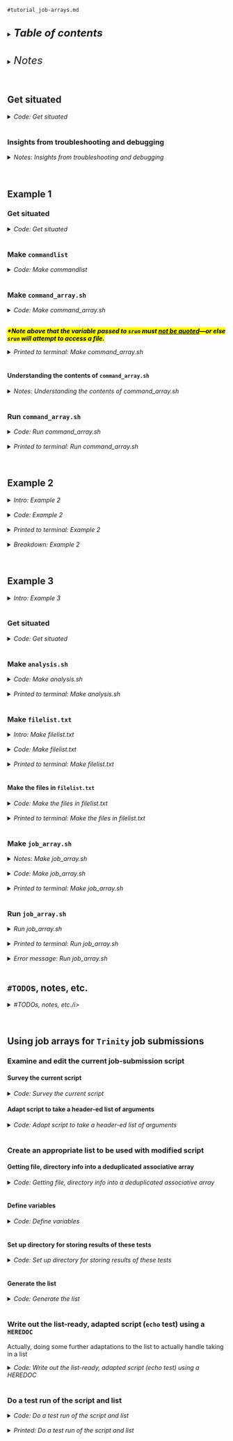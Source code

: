 
`#tutorial_job-arrays.md`
<br />
<br />

<details>
<summary><b><font size="+2"><i>Table of contents</i></font></b></summary>
<!-- MarkdownTOC -->

1. [Get situated](#get-situated)
    1. [Insights from troubleshooting and debugging](#insights-from-troubleshooting-and-debugging)
1. [Example 1](#example-1)
    1. [Get situated](#get-situated-1)
    1. [Make `commandlist`](#make-commandlist)
    1. [Make `command_array.sh`](#make-command_arraysh)
        1. [Understanding the contents of `command_array.sh`](#understanding-the-contents-of-command_arraysh)
    1. [Run `command_array.sh`](#run-command_arraysh)
1. [Example 2](#example-2)
1. [Example 3](#example-3)
    1. [Get situated](#get-situated-2)
    1. [Make `analysis.sh`](#make-analysissh)
    1. [Make `filelist.txt`](#make-filelisttxt)
        1. [Make the files in `filelist.txt`](#make-the-files-in-filelisttxt)
    1. [Make `job_array.sh`](#make-job_arraysh)
    1. [Run `job_array.sh`](#run-job_arraysh)
1. [`#TODO`s, notes, etc.](#todos-notes-etc)
1. [Using job arrays for `Trinity` job submissions](#using-job-arrays-for-trinity-job-submissions)
    1. [Examine and edit the current job-submission script](#examine-and-edit-the-current-job-submission-script)
        1. [Survey the current script](#survey-the-current-script)
        1. [Adapt script to take a header-ed list of arguments](#adapt-script-to-take-a-header-ed-list-of-arguments)
    1. [Create an appropriate list to be used with modified script](#create-an-appropriate-list-to-be-used-with-modified-script)
        1. [Getting file, directory info into a deduplicated associative array](#getting-file-directory-info-into-a-deduplicated-associative-array)
        1. [Define variables](#define-variables)
        1. [Set up directory for storing results of these tests](#set-up-directory-for-storing-results-of-these-tests)
        1. [Generate the list](#generate-the-list)
    1. [Write out the list-ready, adapted script \(`echo` test\) using a `HEREDOC`](#write-out-the-list-ready-adapted-script-echo-test-using-a-heredoc)
    1. [Do a test run of the script and list](#do-a-test-run-of-the-script-and-list)

<!-- /MarkdownTOC -->
</details>
<br />
<br />

<details>
<summary><font size="+2"><i>Notes</i></font></summary>

Working through the `SLURM` job-array tutorial [here](https://in.nau.edu/arc/overview/using-the-cluster-advanced/job-arrays-old/)

This information will be used to redesign how I am submitting `Trinity`/`PASA` parameterization jobs to `SLURM`
- I need to limit the number of jobs submitted to `SLURM` at one time; this is because memory is shared by all concurrent jobs, resulting in ~~some~~many jobs not having enough memory and thus terminating with errors
- `#TODO` Go back and study up on how memory is handled with FHCC's setup of `SLURM`
</details>
<br />
<br />

<a id="get-situated"></a>
## Get situated
<details>
<summary><i>Code: Get situated</i></summary>

```bash
#!/bin/bash
#DONTRUN

# grabnode  # 1 core, default settings

mwd() {
    transcriptome \
        && cd "./results/2023-0111" \
        || echo "cd'ing failed; check on this"
}


mwd
pwd
# /home/kalavatt/tsukiyamalab/kalavatt/2022_transcriptome-construction/results/2023-0111

Trinity_env
```
</details>
<br />

<a id="insights-from-troubleshooting-and-debugging"></a>
### Insights from troubleshooting and debugging
<details>
<summary><i>Notes: Insights from troubleshooting and debugging</i></summary>
<br />

___\*Note that `grabnode` is commented out above.___ This is because <mark>*"batch jobs submitted from interactive sessions fail*,"</mark> giving an error like this:
<details>
<summary><i>Error message</i></summary>

```txt
srun: error: CPU binding outside of job step allocation, allocated CPUs are: 0x200000.
srun: error: Task launch for StepId=7935525.0 failed on node gizmoj7: Unable to satisfy cpu bind request
srun: error: Application launch failed: Unable to satisfy cpu bind request
srun: Job step aborted
```
</details>
<br />

__The reason?__ *"This seems to be due to `SLURM_CPU_BIND_*` env vars being set in the interactive job, which then (undesirably) propagate to the batch job and cause problems if the job's taskset conflicts with the inherited `SLURM_CPU_BIND_*` values.*

*"Unsetting those env vars at the top of the job submission script seems to prevent the issue from occurring, but isn't something we want to recommend to users. Also, we're concerned that propagation of other env vars from the interactive job to the batch might cause other issues."*

Quotes are from&mdash;and more details are available at&mdash;[this link](https://groups.google.com/g/slurm-users/c/mp_JRutKmCc).

Additional details [here](https://bugs.schedmd.com/show_bug.cgi?id=14298).
</details>
<br />
<br />

<a id="example-1"></a>
## Example 1
<a id="get-situated-1"></a>
### Get situated
<details>
<summary><i>Code: Get situated</i></summary>

```bash
#!/bin/bash
#DONTRUN #CONTINUE

dir="tutorial_job-arrays"  # echo "${dir}"
if [[ -d "${dir}" ]]; then
     mv -f "${dir}" "bak.${dir}"
fi
ex_1="${dir}/example_1"  # echo "${ex_1}"
mkdir -p "${ex_1}"
```
</details>
<br />

<a id="make-commandlist"></a>
### Make `commandlist`
<details>
<summary><i>Code: Make commandlist</i></summary>

```bash
#!/bin/bash
#DONTRUN #CONTINUE

if [[ -f "${ex_1}/commandlist" ]]; then
	rm "${ex_1}/commandlist"
fi
touch "${ex_1}/commandlist"
contents="""
sleep 5
sleep 4
sleep 8
sleep 2
sleep 6
"""

echo "${contents}" >> "${ex_1}/commandlist"
sed -i '1d' "${ex_1}/commandlist"
# head "${ex_1}/commandlist"
# vi "${ex_1}/commandlist"  # :q
```
</details>
<br />

<a id="make-command_arraysh"></a>
### Make `command_array.sh`
<details>
<summary><i>Code: Make command_array.sh</i></summary>

```bash
#!/bin/bash
#DONTRUN #CONTINUE

if [[ -f "${ex_1}/command_array.sh" ]]; then
	rm "${ex_1}/command_array.sh"
fi
touch "${ex_1}/command_array.sh"
contents="""
#!/bin/sh
#SBATCH --job-name=\"command-array\"
#SBATCH --output=\"${ex_1}/command_array-%A_%a.out\"
#SBATCH --array=1-5

command=\"\$(awk \"NR == \${SLURM_ARRAY_TASK_ID}\" \"${ex_1}/commandlist\")\"
srun \${command}
"""

echo "${contents}" >> "${ex_1}/command_array.sh"
sed -i '1d' "${ex_1}/command_array.sh"
cat -n "${ex_1}/command_array.sh"
# cd "${ex_1}" && rm -- *.out && cd -

# SLURM_ARRAY_TASK_ID=4
# command="$(awk "NR == ${SLURM_ARRAY_TASK_ID}" "tutorial_job-arrays/example_1/commandlist")"
# echo "${command}"
# srun ${command}
```
</details>
<br />

<mark>___\*Note above that the variable passed to `srun` must <u>not be quoted</u>&mdash;or else `srun` will attempt to access a file.___</mark>

<details>
<summary><i>Printed to terminal: Make command_array.sh</i></summary>

```txt
❯ cat -n "${ex_1}/command_array.sh"
     1	#!/bin/sh
     2	#SBATCH --job-name="command-array"
     3	#SBATCH --output="tutorial_job-arrays/example_1/command_array-%A_%a.out"
     4	#SBATCH --array=1-5
     5
     6	command="$(awk "NR == ${SLURM_ARRAY_TASK_ID}" "tutorial_job-arrays/example_1/commandlist")"
     7	srun ${command}
     8
```
</details>
<br />

<a id="understanding-the-contents-of-command_arraysh"></a>
#### Understanding the contents of `command_array.sh`
<details>
<summary><i>Notes: Understanding the contents of command_array.sh</i></summary>

- <u>Line 4</u> tells `SLURM` to create an array of `5` items, numbered `1` through `5`.
	+ This should be changed to match the number of jobs you need to run.
	+ In our case, we want this range to match the number of commands in our "`commandlist`" file.
- <u>Line 6</u> utilizes one of `SLURM`’s built in variables, called `SLURM_ARRAY_TASK_ID`.
	+ This accesses the specific task `ID` of the current task in the job array (e.g., `1` for the first task) and can be used like any bash variable.
	+ In this example, ~~"`sed`"~~ "`awk`" is being used to get the contents of a particular line in the "`commandlist`" file using `SLURM_ARRAY_TASK_ID`.
	+ For the first task, the "`command`" variable will be "`sleep 5`".
- <u>Line 3</u> uses a shorthand method of accessing the job array `ID` and array task `ID` and embedding them into the name of the output file.
	+ The "`%A`" represents the `SLURM_ARRAY_JOB_ID` variable (e.g., `1212985`) and the "`%a`" represents the `SLURM_ARRAY_TASK_ID` variable (e.g., `1`).
	+ This would generate an output file similar to "`command_array-1212985_1.out`" for the first element of the array.
</details>
<br />

<a id="run-command_arraysh"></a>
### Run `command_array.sh`
<details>
<summary><i>Code: Run command_array.sh</i></summary>

```bash
#!/bin/bash
#DONTRUN #CONTINUE

sbatch "${ex_1}/command_array.sh"
skal  # alias skal="squeue -u kalavatt"
., "${ex_1}"
head -100 "${ex_1}/command_array-"*".out"
```
</details>
<br />

<details>
<summary><i>Printed to terminal: Run command_array.sh</i></summary>

```txt
❯ skal
             JOBID PARTITION     NAME     USER ST       TIME  NODES NODELIST(REASON) MIN_CPUS
         7935880_1 campus-ne command- kalavatt  R       0:01      1 gizmok30 1
         7935880_2 campus-ne command- kalavatt  R       0:01      1 gizmok33 1
         7935880_3 campus-ne command- kalavatt  R       0:01      1 gizmok13 1
         7935880_4 campus-ne command- kalavatt  R       0:01      1 gizmok13 1
         7935880_5 campus-ne command- kalavatt  R       0:01      1 gizmok13 1

❯ ., "${ex_1}"
total 280K
drwxrws--- 2 kalavatt 288 Jan 14 15:51 ./
drwxrws--- 3 kalavatt  27 Jan 14 13:41 ../
-rw-rw---- 1 kalavatt   0 Jan 14 15:51 command_array-7935880_1.out
-rw-rw---- 1 kalavatt   0 Jan 14 15:51 command_array-7935880_2.out
-rw-rw---- 1 kalavatt   0 Jan 14 15:51 command_array-7935880_3.out
-rw-rw---- 1 kalavatt   0 Jan 14 15:51 command_array-7935880_4.out
-rw-rw---- 1 kalavatt   0 Jan 14 15:51 command_array-7935880_5.out
-rw-rw---- 1 kalavatt 248 Jan 14 15:50 command_array.sh
-rw-rw---- 1 kalavatt  41 Jan 14 15:48 commandlist

❯ head -100 ${ex_1}/command_array-*.out
==> tutorial_job-arrays/example_1/command_array-7935880_1.out <==

==> tutorial_job-arrays/example_1/command_array-7935880_2.out <==

==> tutorial_job-arrays/example_1/command_array-7935880_3.out <==

==> tutorial_job-arrays/example_1/command_array-7935880_4.out <==

==> tutorial_job-arrays/example_1/command_array-7935880_5.out <==
```
</details>
<br />
<br />

<a id="example-2"></a>
## Example 2
<details>
<summary><i>Intro: Example 2</i></summary>

> With `SLURM`, it is also possible to create jobs that send different parameters to the same set of data. In this next example, we are going to use a simple program written in `R` that calculates the area of a triangle given two sides and an angle as input.
> 
> In this scenario, we will assume that two of the sides of the triangle are known, and we want to calculate how the area changes when the angle between those two sides changes. Let’s consider each integer angle from 1 to 15 degrees. Below is the R program for calculating the area of the triangle and the bash script that calls the program:
</details>
<br />

<details>
<summary><i>Code: Example 2</i></summary>

```bash
#!/bin/bash
#DONTRUN #CONTINUE

dir="tutorial_job-arrays"  # echo "${dir}"
ex_2="${dir}/example_2"  # echo "${ex_2}"
mkdir -p "${ex_2}"


#  area_of_triangle.R -----------------
if [[ -f "${ex_2}/area_of_triangle.R" ]]; then
	rm "${ex_2}/area_of_triangle.R"
fi
touch "${ex_2}/area_of_triangle.R"
contents="""
#!/bin/Rscript

#  Take in three integers: two sides of a triangle and the angle between them;
#+ calculate the area of a triangle given the two sides and their shared angle
#+ as input

args <- commandArgs(TRUE)

side_a <- strtoi(args[1], base=10L)
side_b <- strtoi(args[2], base=10L)
angle <- strtoi(args[3], base=10L)

area = (1/2)*side_a*side_b*sin(angle*pi/180)
sprintf(\"The area of a triangle with sides %i and %i with angle %i degrees is %f\", side_a, side_b, angle, area)
"""

echo "${contents}" >> "${ex_2}/area_of_triangle.R"
sed -i '1d' "${ex_2}/area_of_triangle.R"
cat -n "${ex_2}/area_of_triangle.R"
# cd "${ex_2}" && rm -- *.out && cd -


#  job_array_triangle.sh --------------
if [[ -f "${ex_2}/job_array_triangle.sh" ]]; then
	rm "${ex_2}/job_array_triangle.sh"
fi
touch "${ex_2}/job_array_triangle.sh"
contents="""
#!/bin/bash

#SBATCH --job-name=\"area of triangles\"
#SBATCH --output=\"${ex_2}/area_of_triangle_5_8_%a.out\"
#SBATCH --array=1-15

module load R

# calculate the area of a triangle with 2 sides given, and a
# variable angle in degrees between them (Side-Angle-Side)
srun Rscript ${ex_2}/area_of_triangle.R 5 8 \${SLURM_ARRAY_TASK_ID}
"""

echo "${contents}" >> "${ex_2}/job_array_triangle.sh"
sed -i '1d' "${ex_2}/job_array_triangle.sh"
cat -n "${ex_2}/job_array_triangle.sh"
# cd "${ex_2}" && rm -- *.out && cd -


#  Submit job_array_triangle.sh -------
sbatch "${ex_2}/job_array_triangle.sh"
skal


#  Check on outfiles ------------------
., "${ex_2}"

cat "${ex_2}/area_of_triangle_5_8_"*".out"
```
</details>
<br />

<details>
<summary><i>Printed to terminal: Example 2</i></summary>

```txt
❯ cat -n "${ex_2}/area_of_triangle.R"
     1	#!/bin/Rscript
     2
     3	#  Take in 3 integers: 2 sides of a triangle and the angle between them; with
     4	#+ the two sides and angle between them known, calculate the area of the
     5	#+ triangle
     6
     7	args <- commandArgs(TRUE)
     8
     9	side_a <- strtoi(args[1], base=10L)
    10	side_b <- strtoi(args[2], base=10L)
    11	angle <- strtoi(args[3], base=10L)
    12
    13	area = (1/2)*side_a*side_b*sin(angle*pi/180)
    14	sprintf("The area of a triangle with sides %i and %i with angle %i degrees is %f", side_a, side_b, angle, area)
    15

❯ cat -n "${ex_2}/job_array_triangle.sh"
     1	#!/bin/bash
     2
     3	#SBATCH --job-name="area of triangles"
     4	#SBATCH --output="tutorial_job-arrays/example_2/area_of_triangle_5_8_%a.out"
     5	#SBATCH --array=1-15
     6
     7	module load R
     8
     9	# calculate the area of a triangle with 2 sides given, and a
    10	# variable angle in degrees between them (Side-Angle-Side)
    11	srun Rscript area_of_triangle.R 5 8 ${SLURM_ARRAY_TASK_ID}
    12

❯ skal
             JOBID PARTITION     NAME     USER ST       TIME  NODES NODELIST(REASON) MIN_CPUS
         7935901_1 campus-ne area of  kalavatt  R       0:03      1 gizmok42 1
         7935901_2 campus-ne area of  kalavatt  R       0:03      1 gizmok42 1
         7935901_3 campus-ne area of  kalavatt  R       0:03      1 gizmok10 1
         7935901_4 campus-ne area of  kalavatt  R       0:03      1 gizmok10 1
         7935901_5 campus-ne area of  kalavatt  R       0:03      1 gizmok10 1
         7935901_6 campus-ne area of  kalavatt  R       0:03      1 gizmok22 1
         7935901_7 campus-ne area of  kalavatt  R       0:03      1 gizmok22 1
         7935901_8 campus-ne area of  kalavatt  R       0:03      1 gizmok22 1
         7935901_9 campus-ne area of  kalavatt  R       0:03      1 gizmok94 1
        7935901_10 campus-ne area of  kalavatt  R       0:03      1 gizmok94 1
        7935901_11 campus-ne area of  kalavatt  R       0:03      1 gizmok94 1
        7935901_12 campus-ne area of  kalavatt  R       0:03      1 gizmok94 1
        7935901_13 campus-ne area of  kalavatt  R       0:03      1 gizmok36 1
        7935901_14 campus-ne area of  kalavatt  R       0:03      1 gizmok36 1
        7935901_15 campus-ne area of  kalavatt  R       0:03      1 gizmok35 1

❯ ., "${ex_2}"
total 592K
drwxrws--- 2 kalavatt 741 Jan 14 16:19 ./
drwxrws--- 4 kalavatt  54 Jan 14 16:03 ../
-rw-rw---- 1 kalavatt  82 Jan 14 16:19 area_of_triangle_5_8_10.out
-rw-rw---- 1 kalavatt  82 Jan 14 16:19 area_of_triangle_5_8_11.out
-rw-rw---- 1 kalavatt  82 Jan 14 16:19 area_of_triangle_5_8_12.out
-rw-rw---- 1 kalavatt  82 Jan 14 16:19 area_of_triangle_5_8_13.out
-rw-rw---- 1 kalavatt  82 Jan 14 16:19 area_of_triangle_5_8_14.out
-rw-rw---- 1 kalavatt  82 Jan 14 16:19 area_of_triangle_5_8_15.out
-rw-rw---- 1 kalavatt  81 Jan 14 16:19 area_of_triangle_5_8_1.out
-rw-rw---- 1 kalavatt  81 Jan 14 16:19 area_of_triangle_5_8_2.out
-rw-rw---- 1 kalavatt  81 Jan 14 16:19 area_of_triangle_5_8_3.out
-rw-rw---- 1 kalavatt  81 Jan 14 16:19 area_of_triangle_5_8_4.out
-rw-rw---- 1 kalavatt  81 Jan 14 16:19 area_of_triangle_5_8_5.out
-rw-rw---- 1 kalavatt  81 Jan 14 16:19 area_of_triangle_5_8_6.out
-rw-rw---- 1 kalavatt  81 Jan 14 16:19 area_of_triangle_5_8_7.out
-rw-rw---- 1 kalavatt  81 Jan 14 16:19 area_of_triangle_5_8_8.out
-rw-rw---- 1 kalavatt  81 Jan 14 16:19 area_of_triangle_5_8_9.out
-rw-rw---- 1 kalavatt 473 Jan 14 16:13 area_of_triangle.R
-rw-rw---- 1 kalavatt 376 Jan 14 16:19 job_array_triangle.sh

❯ cat "${ex_2}/area_of_triangle_5_8_"*".out"
[1] "The area of a triangle with sides 5 and 8 with angle 10 degrees is 3.472964"
[1] "The area of a triangle with sides 5 and 8 with angle 11 degrees is 3.816180"
[1] "The area of a triangle with sides 5 and 8 with angle 12 degrees is 4.158234"
[1] "The area of a triangle with sides 5 and 8 with angle 13 degrees is 4.499021"
[1] "The area of a triangle with sides 5 and 8 with angle 14 degrees is 4.838438"
[1] "The area of a triangle with sides 5 and 8 with angle 15 degrees is 5.176381"
[1] "The area of a triangle with sides 5 and 8 with angle 1 degrees is 0.349048"
[1] "The area of a triangle with sides 5 and 8 with angle 2 degrees is 0.697990"
[1] "The area of a triangle with sides 5 and 8 with angle 3 degrees is 1.046719"
[1] "The area of a triangle with sides 5 and 8 with angle 4 degrees is 1.395129"
[1] "The area of a triangle with sides 5 and 8 with angle 5 degrees is 1.743115"
[1] "The area of a triangle with sides 5 and 8 with angle 6 degrees is 2.090569"
[1] "The area of a triangle with sides 5 and 8 with angle 7 degrees is 2.437387"
[1] "The area of a triangle with sides 5 and 8 with angle 8 degrees is 2.783462"
[1] "The area of a triangle with sides 5 and 8 with angle 9 degrees is 3.128689"
```
</details>
<br />

<details>
<summary><i>Breakdown: Example 2</i></summary>

- The `srun` command in the "`job_array_triangle.sh`" script is passing the same first two arguments (`5` and `8`) to each task of the array
- However, it is changing the third argument to be whatever the current task `ID` is
- So the first task calls "`srun Rscript area_of_triangle.r 5 8 1`" because our first array task starts at 1
</details>
<br />
<br />

<a id="example-3"></a>
## Example 3
<details>
<summary><i>Intro: Example 3</i></summary>

> There may be times that you would like to send many different files as input to a program. Instead of having to do this one at a time, you can set up a job array to do this automatically. In this next example, we will be using a simple shell script called "`analysis.sh`" that takes an input file and an output directory as parameters.
</details>
<br />

<a id="get-situated-2"></a>
### Get situated
<details>
<summary><i>Code: Get situated</i></summary>

```bash
#!/bin/bash
#DONTRUN #CONTINUE

dir="tutorial_job-arrays"  # echo "${dir}"
ex_3="${dir}/example_3"  # echo "${ex_3}"
mkdir -p "${ex_3}"
```
</details>
<br />

<a id="make-analysissh"></a>
### Make `analysis.sh`
<details>
<summary><i>Code: Make analysis.sh</i></summary>

```bash
#!/bin/bash
#DONTRUN #CONTINUE

if [[ -f "${ex_3}/analysis.sh" ]]; then
	rm "${ex_3}/analysis.sh"
fi
touch "${ex_3}/analysis.sh"
contents="""
#!/bin/bash

#  analysis.sh
#+
#+ Take two arguments, the first one being a file to be analyzed and the second
#+ a directory to output the analysis, then sleep for a random amount of time
#+ before running md5sum on the infile; the checksum is output to user-defined
#+ directory
#+
#+ \${1} (infile) and \${2} (outdirectory) are the first and second arguments to this
#+ script

#  Strip away directory paths, resulting in filenames alone
BASE=\"\$(basename \"\${1}\")\"

#  Generate a random number between 1 and 5
RAND=\"\$(( \${RANDOM} % 5+1 ))\"

#  Begin the analysis
echo \"Beginning the analysis of \${BASE} at:\"
date

#  The sleep program will sit idle, doing nothing
echo \"Sleeping for \${RAND} seconds …\"
sleep \"\${RAND}\"

#  Now, actually do something: Calculate the checksum for the infile
CHKSUM=\"\$(md5sum \${1})\"
echo \"\${CHKSUM}\" > \"\${2}/\${BASE}_sum\"

echo \"Analysis of \${BASE} has been completed at:\"
date
"""

echo "${contents}" >> "${ex_3}/analysis.sh"
sed -i '1d' "${ex_3}/analysis.sh"
chmod 777 "${ex_3}/analysis.sh"
cat -n "${ex_3}/analysis.sh"
```
</details>
<br />

<details>
<summary><i>Printed to terminal: Make analysis.sh</i></summary>

```txt
❯ cat -n "${ex_3}/analysis.sh"
     1	#!/bin/bash
     2
     3	#  analysis.sh
     4	#+
     5	#+ Take two arguments, the first one being a file to be analyzed and the second
     6	#+ a directory to output the analysis, then sleep for a random amount of time
     7	#+ before running md5sum on the infile; the checksum is output to user-defined
     8	#+ directory
     9	#+
    10	#+ ${1} (infile) and ${2} (outdirectory) are the first and second arguments to this
    11	#+ script
    12
    13	#  Strip away directory paths, resulting in filenames alone
    14	BASE="$(basename "${1}")"
    15
    16	#  Generate a random number between 1 and 5
    17	RAND="$(( ${RANDOM} % 5+1 ))"
    18
    19	#  Begin the analysis
    20	echo "Beginning the analysis of ${BASE} at:"
    21	date
    22
    23	#  The sleep program will sit idle, doing nothing
    24	echo "Sleeping for ${RAND} seconds …"
    25	sleep "${RAND}"
    26
    27	#  Now, actually do something: Calculate the checksum for the infile
    28	CHKSUM="$(md5sum ${1})"
    29	echo "${CHKSUM}" > "${2}/${BASE}_sum"
    30
    31	echo "Analysis of ${BASE} has been completed at:"
    32	date
    33
```
</details>
<br />

<a id="make-filelisttxt"></a>
### Make `filelist.txt`
<details>
<summary><i>Intro: Make filelist.txt</i></summary>

> Let's say we have 5 different files that we would like our program to analyze. We will store the paths to these input files in another file called "`filelist.txt`":
</details>
<br />

<details>
<summary><i>Code: Make filelist.txt</i></summary>

```bash
#!/bin/bash
#DONTRUN #CONTINUE

if [[ -f "${ex_3}/filelist.txt" ]]; then
	rm "${ex_3}/filelist.txt"
fi
touch "${ex_3}/filelist.txt"
contents="""
$(pwd)/${ex_3}/file_1.txt
$(pwd)/${ex_3}/file_2.txt
$(pwd)/${ex_3}/file_3.txt
$(pwd)/${ex_3}/file_4.txt
$(pwd)/${ex_3}/file_5.txt
"""

echo "${contents}" >> "${ex_3}/filelist.txt"
sed -i '1d' "${ex_3}/filelist.txt"
cat -n "${ex_3}/filelist.txt"
```
</details>
<br />

<details>
<summary><i>Printed to terminal: Make filelist.txt</i></summary>

```txt
❯ cat -n "${ex_3}/filelist.txt"
     1	/home/kalavatt/tsukiyamalab/kalavatt/2022_transcriptome-construction/results/2023-0111/tutorial_job-arrays/example_3/file_1.txt
     2	/home/kalavatt/tsukiyamalab/kalavatt/2022_transcriptome-construction/results/2023-0111/tutorial_job-arrays/example_3/file_2.txt
     3	/home/kalavatt/tsukiyamalab/kalavatt/2022_transcriptome-construction/results/2023-0111/tutorial_job-arrays/example_3/file_3.txt
     4	/home/kalavatt/tsukiyamalab/kalavatt/2022_transcriptome-construction/results/2023-0111/tutorial_job-arrays/example_3/file_4.txt
     5	/home/kalavatt/tsukiyamalab/kalavatt/2022_transcriptome-construction/results/2023-0111/tutorial_job-arrays/example_3/file_5.txt
     6
```
</details>
<br />

<a id="make-the-files-in-filelisttxt"></a>
#### Make the files in `filelist.txt`
<details>
<summary><i>Code: Make the files in filelist.txt</i></summary>

```bash
#!/bin/bash
#DONTRUN #CONTINUE

x="$(cat "${ex_3}/filelist.txt" | wc -l)"  # echo "${x}"
y=$(( x - 1 ))  # echo "${y}"
for (( i=1; i<=y; i++ )); do
	command="$(awk "NR == ${i}" "${ex_3}/filelist.txt")"

	echo "${command}"
	touch "${command}"
done
., "${ex_3}"
```
</details>
<br />

<details>
<summary><i>Printed to terminal: Make the files in filelist.txt</i></summary>

```txt
❯ for (( i=1; i<=y; i++ )); do
> 	command="$(awk "NR == ${i}" "${ex_3}/filelist.txt")"
>
> 	echo "${command}"
> 	touch "${command}"
> done
/home/kalavatt/tsukiyamalab/kalavatt/2022_transcriptome-construction/results/2023-0111/tutorial_job-arrays/example_3/file_1.txt
/home/kalavatt/tsukiyamalab/kalavatt/2022_transcriptome-construction/results/2023-0111/tutorial_job-arrays/example_3/file_2.txt
/home/kalavatt/tsukiyamalab/kalavatt/2022_transcriptome-construction/results/2023-0111/tutorial_job-arrays/example_3/file_3.txt
/home/kalavatt/tsukiyamalab/kalavatt/2022_transcriptome-construction/results/2023-0111/tutorial_job-arrays/example_3/file_4.txt
/home/kalavatt/tsukiyamalab/kalavatt/2022_transcriptome-construction/results/2023-0111/tutorial_job-arrays/example_3/file_5.txt

❯ ., "${ex_3}"
total 264K
drwxrws--- 2 kalavatt 199 Jan 15 10:18 ./
drwxrws--- 5 kalavatt  81 Jan 14 16:25 ../
-rw-rw---- 1 kalavatt 672 Jan 15 09:45 analysis.sh
-rw-rw---- 1 kalavatt   0 Jan 15 10:18 file_1.txt
-rw-rw---- 1 kalavatt   0 Jan 15 10:18 file_2.txt
-rw-rw---- 1 kalavatt   0 Jan 15 10:18 file_3.txt
-rw-rw---- 1 kalavatt   0 Jan 15 10:18 file_4.txt
-rw-rw---- 1 kalavatt   0 Jan 15 10:18 file_5.txt
-rw-rw---- 1 kalavatt 641 Jan 15 10:17 filelist.txt
```
</details>
<br />

<a id="make-job_arraysh"></a>
### Make `job_array.sh`
<details>
<summary><i>Notes: Make job_array.sh</i></summary>

...create a script called "`job_array.sh`" that uses the command line tool ~~"`sed`"~~"`awk`" and the `SLURM_ARRAY_TASK_ID` variable to get a specific line of that file:

\*Note: <mark>The use of `sed -n` to select line numbers does not exist in `sed (GNU sed) 4.4`, the version installed on the FHCC system,</mark> so we can't do, e.g.,
```bash
sed -n "${SLURM_ARRAY_TASK_ID}"p "${ex_3}/filelist.txt"
```
Instead, we need to do, e.g.,
```bash
awk "NR == ${SLURM_ARRAY_TASK_ID}" "${ex_3}/filelist.txt"
```
*(There are many other ways to do this, including alternative ways to do it with `sed`. Anyway, this is why you see the use of "`awk`" and not "`sed`" in [Example 1](#make-command_arraysh)&mdash;something I spent (too much) time troubleshooting yesterday (2023-0114).)*
</details>
<br />

<details>
<summary><i>Code: Make job_array.sh</i></summary>

```bash
#!/bin/bash
#DONTRUN #CONTINUE

if [[ -f "${ex_3}/job_array.sh" ]]; then
	rm "${ex_3}/job_array.sh"
fi
touch "${ex_3}/job_array.sh"
contents="""
#!/bin/bash
#SBATCH --job-name=\"array_test\"
#SBATCH --output=\"${ex_3}/analysis_%a.out\"
#SBATCH --time=20:00
#SBATCH --cpus-per-task=1
#SBATCH --array=1-5

name=\"\$(
	awk \"NR == \${SLURM_ARRAY_TASK_ID}\" \"${ex_3}/filelist.txt\"
)\"

srun \"./${ex_3}/analysis.sh\" \"\${name}\" \"${ex_3}\"
"""

echo "${contents}" >> "${ex_3}/job_array.sh"
sed -i '1d' "${ex_3}/job_array.sh"
cat -n "${ex_3}/job_array.sh"

#  Scraps
# SLURM_ARRAY_TASK_ID=1
# name="$(
#     awk "NR == ${SLURM_ARRAY_TASK_ID}" "tutorial_job-arrays/example_3/filelist.txt"
# )"
# echo "${name}"
# # /home/kalavatt/tsukiyamalab/kalavatt/2022_transcriptome-construction/results/2023-0111/tutorial_job-arrays/example_3/file_1.txt
```
</details>
<br />

<details>
<summary><i>Printed to terminal: Make job_array.sh</i></summary>

```txt
❯ cat -n "${ex_3}/job_array.sh"
     1	#!/bin/bash
     2	#SBATCH --job-name="array_test"
     3	#SBATCH --output="tutorial_job-arrays/example_3/analysis_%a.out"
     4	#SBATCH --time=20:00
     5	#SBATCH --cpus-per-task=1
     6	#SBATCH --array=1-5
     7
     8	name="$(
     9	    awk "NR == ${SLURM_ARRAY_TASK_ID}" "tutorial_job-arrays/example_3/filelist.txt"
    10	)"
    11
    12	srun "./tutorial_job-arrays/example_3/analysis.sh" "${name}" "tutorial_job-arrays/example_3"
    13
```
</details>
<br />

<a id="run-job_arraysh"></a>
### Run `job_array.sh`
<details>
<summary><i>Run job_array.sh</i></summary>

```bash
#!/bin/bash
#DONTRUN #CONTINUE

#  Submit job_array_triangle.sh -------
sbatch "${ex_3}/job_array.sh"
skal


#  Check on outfiles ------------------
., "${ex_3}"

cat "${ex_3}/analysis_"*".out"

# cd "${ex_3}" && rm -- *.out && cd -
```
</details>
<br />

<details>
<summary><i>Printed to terminal: Run job_array.sh</i></summary>

```txt
❯ skal
             JOBID PARTITION     NAME     USER ST       TIME  NODES NODELIST(REASON) MIN_CPUS
         7954737_1 campus-ne array_te kalavatt  R       0:00      1 gizmok27 1
         7954737_2 campus-ne array_te kalavatt  R       0:00      1 gizmok35 1
         7954737_3 campus-ne array_te kalavatt  R       0:00      1 gizmok42 1
         7954737_4 campus-ne array_te kalavatt  R       0:00      1 gizmok12 1
         7954737_5 campus-ne array_te kalavatt  R       0:00      1 gizmok12 1

❯ skal
             JOBID PARTITION     NAME     USER ST       TIME  NODES NODELIST(REASON) MIN_CPUS
         7954737_2 campus-ne array_te kalavatt  R       0:03      1 gizmok35 1
         7954737_3 campus-ne array_te kalavatt  R       0:03      1 gizmok42 1
         7954737_4 campus-ne array_te kalavatt  R       0:03      1 gizmok12 1
         7954737_5 campus-ne array_te kalavatt  R       0:03      1 gizmok12 1

❯ skal
             JOBID PARTITION     NAME     USER ST       TIME  NODES NODELIST(REASON) MIN_CPUS
         7954737_2 campus-ne array_te kalavatt  R       0:05      1 gizmok35 1
         7954737_5 campus-ne array_te kalavatt  R       0:05      1 gizmok12 1

❯ skal
             JOBID PARTITION     NAME     USER ST       TIME  NODES NODELIST(REASON) MIN_CPUS

❯ ., "${ex_3}"

❯ cat "${ex_3}/analysis_"*".out"
Beginning the analysis of file_1.txt at:
Tue Jan 24 13:21:16 PST 2023
Sleeping for 3 seconds …
Analysis of file_1.txt has been completed at:
Tue Jan 24 13:21:19 PST 2023
Beginning the analysis of file_2.txt at:
Tue Jan 24 13:21:16 PST 2023
Sleeping for 3 seconds …
Analysis of file_2.txt has been completed at:
Tue Jan 24 13:21:19 PST 2023
Beginning the analysis of file_3.txt at:
Tue Jan 24 13:21:16 PST 2023
Sleeping for 5 seconds …
Analysis of file_3.txt has been completed at:
Tue Jan 24 13:21:21 PST 2023
Beginning the analysis of file_4.txt at:
Tue Jan 24 13:21:16 PST 2023
Sleeping for 2 seconds …
Analysis of file_4.txt has been completed at:
Tue Jan 24 13:21:18 PST 2023
Beginning the analysis of file_5.txt at:
Tue Jan 24 13:21:19 PST 2023
Sleeping for 1 seconds …
Analysis of file_5.txt has been completed at:
Tue Jan 24 13:21:20 PST 2023
```
</details>
<br />

<details>
<summary><i>Error message: Run job_array.sh</i></summary>

With the use of `#SBATCH --partition=core`, we get the following error:
```txt
sbatch: error: invalid partition specified: core
sbatch: error: Batch job submission failed: Invalid partition name specified
```
</details>
<br />

<a id="todos-notes-etc"></a>
## `#TODO`s, notes, etc.
<details>
<summary><i>#TODOs, notes, etc./i></i></summary>

Reading through the text for this example, I think I see what's going on here&mdash;and how I can use this example specifically to run `GNU parallel` such that it takes a header-ed, delimited file of entries that are parameter values for a command under the umbrella of `GNU parallel`; work on this ~~`#TOMORROW`~~in the coming days

I'm going to have to write and run a few tests first to get all the pieces working together&mdash;but I think the effort and time spent will pay off...
- Draft those during downtime for `#TROUBLESHOOT`ing work (*see below*&mdash;e.g., aligning RNA-seq datasets)
- Copy in pertinent code and notes from [`work_Trinity-GF_optimization.md`](./work_Trinity-GF_optimization.md)
	+ The code around [here](./work_Trinity-GF_optimization.md#generate-the-submission-script), I think...
- Going to need to generate header-ed single-line lists of parameters for `Trinity`, so can draw on...
	+ [this (for making lists to be fed to `GNU parallel`)](https://github.com/Noble-Lab/2020_kga0_endothelial-diff/blob/master/bin/make_list_RNA-seq.sh)
	+ and [this (running a command under the umbrella of `GNU parallel`, taking in a list of parameters)](https://github.com/Noble-Lab/2020_kga0_endothelial-diff/blob/master/bin/align_RNA-seq_STAR-Baruzzo-junction.sh)

Also, I really need to get started with the troubleshooting for Alison&mdash;get started with that ~~`#TOMORROW`~~`#TODAY`
</details>
<br />
<br />

<a id="using-job-arrays-for-trinity-job-submissions"></a>
## Using job arrays for `Trinity` job submissions
<a id="examine-and-edit-the-current-job-submission-script"></a>
### Examine and edit the current job-submission script
<a id="survey-the-current-script"></a>
#### Survey the current script
<details>
<summary><i>Code: Survey the current script</i></summary>

```bash
#!/bin/bash

#SBATCH --nodes=1
#SBATCH --cpus-per-task=${threads}
#SBATCH --error=./sh_err_out/err_out/${script_name%.sh}.%J.err.txt
#SBATCH --output=./sh_err_out/err_out/${script_name%.sh}.%J.out.txt

#  ${script_name}
#  KA
#  $(date '+%Y-%m%d')


#  ------------------------------------
print_message_exit() {
    # Print a message and exit
    #
    # :param 1: message to be printed <chr>
    echo "${1}"
    exit 1
}


check_directory_exists() {
    # Check that a directory exists; exit if it does not
    # 
    # :param 1: directory, including path <chr>
    [[ -d "${1}" ]] ||
        {
            echo -e "Exiting: Directory ${1} does not exist.\n"
            exit 1
        }
}


check_file_exists() {
    # Check that a file exists; exit if it does not
    # 
    # :param 1: file, including path <chr>
    [[ -f "${1}" ]] ||
        {
            echo -e "Exiting: File ${1} does not exist.\n"
            exit 1
        }
}


check_value_integer() {
    # Check that a value is an integer; exit if not
    # 
    # :param 1: value to be checked for positive \"integer\" data type
    # :param 2: string specifying what argument is being tests <chr> 
    [[ ! "${1}" =~ ^[0-9]+$ ]] &&
        {
            echo -e "Exiting: Argument for ${2} must be a positive integer.\n"
            exit 1
        }
}


calculate_run_time() {
    # Calculate run time for chunk of code
    #
    # :param 1: start time in <'date +%s' format>
    # :param 2: end time in <'date +%s' format>
    # :param 3: message to be displayed when printing the run time <chr>
    run_time="$(echo "${2}" - "${1}" | bc -l)"
    
    echo ""
    echo "${3}"
    printf 'Run time: %dh:%dm:%ds\n' \
    $(( run_time/3600 )) $(( run_time%3600/60 )) $(( run_time%60 ))
    echo ""
}


#  ------------------------------------
help="""
${0}
-c  {catalog}        directory containing .fastq.gz files, including path; to
                     be mounted to the Trinity container at '/data' <chr>
-l  {left_1}         first of two .fastq.gz files for 'left' reads <chr>
-b  {left_2}         second of two .fastq.gz files for 'left' reads <chr>
-r  {right_1}        first of two .fastq.gz files for 'right' reads <chr>
-d  {right_2}        second of two .fastq.gz files for 'right' reads <chr>
-o  {out}            path for Trinity outfiles; prefix for filenames derived
                     from the following four arguments <chr>
-k  {min_kmer_cov}   minimum count for k-mers to be assembled by Inchworm;
                     e.g., using a setting of 2 means that singleton k-mers
                     will not be included in initial Inchworm contigs
                     <int >= 1> [default: 1]
-i  {min_iso_ratio}  minimum fraction of average k-mer coverage between two
                     Inchworm contigs; required for gluing <float>
                     [default: 0.05]
-g  {min_glue}       minimum number of reads needed to glue two Inchworm
                     contigs together <int >= 1> [default: 2]
-f  {glue_factor}    fraction of maximum (Inchworm pair coverage) for read glue
                     support <float> [default: 0.05]
"""

while getopts "c:l:b:r:d:o:k:i:g:f:" opt; do
    case "${opt}" in
        c) catalog="${OPTARG}" ;;
        l) left_1="${OPTARG}" ;;
        b) left_2="${OPTARG}" ;;
        r) right_1="${OPTARG}" ;;
        d) right_2="${OPTARG}" ;;
        o) out="${OPTARG}" ;;
        k) min_kmer_cov="${OPTARG}" ;;
        i) min_iso_ratio="${OPTARG}" ;;
        g) min_glue="${OPTARG}" ;;
        f) glue_factor="${OPTARG}" ;;
        *) print_message_exit "${help}" ;;
    esac
done

[[ -z "${catalog}" ]] && print_message_exit "${help}"
[[ -z "${left_1}" ]] && print_message_exit "${help}"
[[ -z "${left_2}" ]] && print_message_exit "${help}"
[[ -z "${right_1}" ]] && print_message_exit "${help}"
[[ -z "${right_2}" ]] && print_message_exit "${help}"
[[ -z "${out}" ]] && print_message_exit "${help}"
[[ -z "${min_kmer_cov}" ]] && min_kmer_cov=1
[[ -z "${min_iso_ratio}" ]] && min_iso_ratio=0.05
[[ -z "${min_glue}" ]] && min_glue=2
[[ -z "${glue_factor}" ]] && glue_factor=0.05


#  ------------------------------------
check_directory_exists "${catalog}"
# check_file_exists "${left_1}"
# check_file_exists "${left_2}"
# check_file_exists "${right_1}"
# check_file_exists "${right_2}"
check_value_integer "${min_kmer_cov}" "{min_kmer_cov}"
check_value_integer "${min_glue}" "{min_glue}"

#TODO 1/2 In the echo test and submission script, check_file_exists() will lead
#TODO 2/2 to exit b/c not accessing container mount
#TODO Check that directory portion of {out} exists
#TODO check_value_float "${min_iso_ratio}" "{min_iso_ratio}"
#TODO check_value_float "${glue_factor}" "{glue_factor}"


#  Echo -------------------------------
time_start="$(date +%s)"

parallel --header : --colsep " " -k -j 1 echo \
    'singularity run \
        --bind {catalog}:/data \
        --bind {scratch}:/loc/scratch \
        ~/singularity-docker-etc/Trinity.sif \
            Trinity \
                --verbose \
                --max_memory {j_mem} \
                --CPU {j_cor} \
                --SS_lib_type FR \
                --seqType fq \
                --left {left_1},{left_2} \
                --right {right_1},{right_2} \
                --jaccard_clip \
                --output {out} \
                --full_cleanup \
                --min_kmer_cov {min_kmer_cov} \
                --min_iso_ratio {min_iso_ratio} \
                --min_glue {min_glue} \
                --glue_factor {glue_factor} \
                --max_reads_per_graph 2000 \
                --normalize_max_read_cov 200 \
                --group_pairs_distance 700 \
                --min_contig_length 200' \
::: catalog "${catalog}" \
::: scratch "/fh/scratch/delete30/tsukiyama_t" \
::: j_mem "50G" \
::: j_cor "${SLURM_CPUS_ON_NODE}" \
::: left_1 "${left_1}" \
:::+ left_2 "${left_2}" \
:::+ right_1 "${right_1}" \
:::+ right_2 "${right_2}" \
:::+ out "${out}" \
::: min_kmer_cov "${min_kmer_cov}" \
::: min_iso_ratio "${min_iso_ratio}" \
::: min_glue "${min_glue}" \
::: glue_factor "${glue_factor}"


#  Run --------------------------------
parallel --header : --colsep " " -k -j 1 \
    'singularity run \
        --bind {catalog}:/data \
        --bind {scratch}:/loc/scratch \
        ~/singularity-docker-etc/Trinity.sif \
            Trinity \
                --verbose \
                --max_memory {j_mem} \
                --CPU {j_cor} \
                --SS_lib_type FR \
                --seqType fq \
                --left {left_1},{left_2} \
                --right {right_1},{right_2} \
                --jaccard_clip \
                --output {out} \
                --full_cleanup \
                --min_kmer_cov {min_kmer_cov} \
                --min_iso_ratio {min_iso_ratio} \
                --min_glue {min_glue} \
                --glue_factor {glue_factor} \
                --max_reads_per_graph 2000 \
                --normalize_max_read_cov 200 \
                --group_pairs_distance 700 \
                --min_contig_length 200' \
::: catalog "${catalog}" \
::: scratch "/fh/scratch/delete30/tsukiyama_t" \
::: j_mem "50G" \
::: j_cor "${SLURM_CPUS_ON_NODE}" \
::: left_1 "${left_1}" \
:::+ left_2 "${left_2}" \
:::+ right_1 "${right_1}" \
:::+ right_2 "${right_2}" \
:::+ out "${out}" \
::: min_kmer_cov "${min_kmer_cov}" \
::: min_iso_ratio "${min_iso_ratio}" \
::: min_glue "${min_glue}" \
::: glue_factor "${glue_factor}"

time_end="$(date +%s)"
```
</details>

<a id="adapt-script-to-take-a-header-ed-list-of-arguments"></a>
#### Adapt script to take a header-ed list of arguments
<details>
<summary><i>Code: Adapt script to take a header-ed list of arguments</i></summary>

```bash

```
</details>
<br />

<a id="create-an-appropriate-list-to-be-used-with-modified-script"></a>
### Create an appropriate list to be used with modified script
<a id="getting-file-directory-info-into-a-deduplicated-associative-array"></a>
#### Getting file, directory info into a deduplicated associative array
<details>
<summary><i>Code: Getting file, directory info into a deduplicated associative array</i></summary>

```bash
#!/bin/bash
#DONTRUN #CONTINUE

#  Create an array of files of interest, including relative paths -------------
unset d_in_base
typeset -a d_in_base=(
    files_processed-full/fastq*split/EndToEnd
)
# echoTest "${d_in_base[@]}"
# echo "${#d_in_base[@]}"


#  Get necessary file/path info into separate arrays ------
unset f_in
unset d_in
typeset -a f_in
typeset -a d_in
for i in "${d_in_base[@]}"; do
    # i="${d_in_base[0]}"
    echo "#  Working with files in... --------------------------------"
    echo "#+ ${i}"
    # ., "${i}"

    while IFS=" " read -r -d $'\0'; do
        f_in+=( "$(echo "$(basename "${REPLY%.?.fq.gz}")" | cut -d $'_' -f 2-)" )
        d_in+=( "$(dirname "${REPLY}")" )
    done < <(\
        find "${i}" \
            -type f \
            -name "*_Q_IP_*_1_*.?.fq.gz" \
            -print0
    )

    echo ""
done
echoTest "${f_in[@]}"
echoTest "${d_in[@]}"


#  Rejoin the path and file info before dedup'ing ---------
unset d_f_rejoin
typeset -a d_f_rejoin
for i in $(seq 0 $(echo "${#f_in[@]}" - 1 | bc)); do
    d_f_rejoin+=( "${d_in[${i}]}/${f_in[${i}]}" )
done
echoTest "${d_f_rejoin[@]}"


#  Remove duplicate elements from the "rejoin" array ------
IFS=" " read -r -a d_f_rejoin \
    <<< "$(\
        tr ' ' '\n' \
            <<< "${d_f_rejoin[@]}" \
                | sort -u \
                | tr '\n' ' '\
    )"
echoTest "${d_f_rejoin[@]}"


#  "Unjoin" the "rejoin" array ----------------------------
unset f_in
unset d_in
typeset -a f_in
typeset -a d_in
for i in "${d_f_rejoin[@]}"; do
    echo "#  Working with... ------------------------------------------"
    echo "#+ ${i}"

    f_in+=( "$(basename "${i%.?.fq.gz}")" )
    d_in+=( "$(dirname "${i}")" )

    echo ""
done
echoTest "${f_in[@]}"
echoTest "${d_in[@]}"
```
</details>
<br />

<a id="define-variables"></a>
#### Define variables
<details>
<summary><i>Code: Define variables</i></summary>

```bash
#!/bin/bash
#DONTRUN #CONTINUE

script_name="submit_Trinity-GF_optimization.sh"
threads=8
catalog="$(dirname "$(pwd)")/2022-1201/files_processed-full/fastq_trim-rcor-cor_split/EndToEnd"
file_1="${d_in[0]}/5781_${f_in[0]}.1.fq.gz"
d_base="files_Trinity-GF/$(echo "${file_1}" | cut -d "/" -f 1)" 
d_mid="$(\
    echo $(basename "${file_1}" ".Aligned.sortedByCoord.out.sc_all.1.fq.gz") \
        | cut -d $'_' -f 2- \
)"
left_1="/data/5781_${f_in[0]}.1.fq.gz"
left_2="/data/5782_${f_in[0]}.1.fq.gz"
right_1="/data/5781_${f_in[0]}.2.fq.gz"
right_2="/data/5782_${f_in[0]}.2.fq.gz"
out="${d_base}/${d_mid}"
min_kmer_cov=1  # 2 4 8 16 32 64 128 256 512
min_iso_ratio=0.01  # 0.05
min_glue=1  # 2 4
glue_factor=0.005  # 0.01 0.05 0.1
```
</details>
<br />

<a id="set-up-directory-for-storing-results-of-these-tests"></a>
#### Set up directory for storing results of these tests
<details>
<summary><i>Code: Set up directory for storing results of these tests</i></summary>

```bash
#!/bin/bash
#DONTRUN #CONTINUE

store="tutorial_job-arrays/test_list"
if [[ ! -d "${store}" ]]; then
    mkdir -p "${store}"
fi
```
</details>
<br />

<a id="generate-the-list"></a>
#### Generate the list
<details>
<summary><i>Code: Generate the list</i></summary>

```bash
#!/bin/bash
#DONTRUN #CONTINUE

if [[ -f "${store}/test_list.txt" ]]; then
    rm "${store}/test_list.txt"
fi
echo "catalog" \
    "scratch" \
    "j_mem"  \
    "j_cor" \
    "left_1" \
    "left_2" \
    "right_1" \
    "right_2" \
    "out" \
    "min_kmer_cov" \
    "min_iso_ratio" \
    "min_glue" \
    "glue_factor" \
        >> "${store}/test_list.txt"

echo "${catalog}" \
    "/fh/scratch/delete30/tsukiyama_t" \
    "50G" \
    "\${SLURM_CPUS_ON_NODE}" \
    "${left_1}" \
    "${left_2}" \
    "${right_1}" \
    "${right_2}" \
    "${out}" \
    "${min_kmer_cov}" \
    "${min_iso_ratio}" \
    "${min_glue}" \
    "${glue_factor}" \
        >> "${store}/test_list.txt"
# vi "${store}/test_list.txt"
```
</details>
<br />

<a id="write-out-the-list-ready-adapted-script-echo-test-using-a-heredoc"></a>
### Write out the list-ready, adapted script (`echo` test) using a `HEREDOC`
Actually, doing some further adaptations to the list to actually handle taking
in a list
<details>
<summary><i>Code: Write out the list-ready, adapted script (echo test) using a HEREDOC</i></summary>

```bash
#!/bin/bash
#DONTRUN #CONTINUE

if [[ -f "./sh_err_out/${script_name}" ]]; then
    rm "./sh_err_out/${script_name}"
fi
cat << script > "./sh_err_out/${script_name}"
#!/bin/bash

#SBATCH --nodes=1
#SBATCH --cpus-per-task=${threads}
#SBATCH --error=./sh_err_out/err_out/${script_name%.sh}.%J.err.txt
#SBATCH --output=./sh_err_out/err_out/${script_name%.sh}.%J.out.txt

#  ${script_name}
#  KA
#  $(date '+%Y-%m%d')


#  ------------------------------------
print_message_exit() {
    # Print a message and exit
    #
    # :param 1: message to be printed <chr>
    echo "\${1}"
    exit 1
}


check_directory_exists() {
    # Check that a directory exists; exit if it does not
    # 
    # :param 1: directory, including path <chr>
    [[ -d "\${1}" ]] ||
        {
            echo -e "Exiting: Directory \${1} does not exist.\n"
            exit 1
        }
}


check_file_exists() {
    # Check that a file exists; exit if it does not
    # 
    # :param 1: file, including path <chr>
    [[ -f "\${1}" ]] ||
        {
            echo -e "Exiting: File \${1} does not exist.\n"
            exit 1
        }
}


check_value_integer() {
    # Check that a value is an integer; exit if not
    # 
    # :param 1: value to be checked for positive \"integer\" data type
    # :param 2: string specifying what argument is being tests <chr> 
    [[ ! "\${1}" =~ ^[0-9]+$ ]] &&
        {
            echo -e "Exiting: Argument for \${2} must be a positive integer.\n"
            exit 1
        }
}


calculate_run_time() {
    # Calculate run time for chunk of code
    #
    # :param 1: start time in <'date +%s' format>
    # :param 2: end time in <'date +%s' format>
    # :param 3: message to be displayed when printing the run time <chr>
    run_time="\$(echo "\${2}" - "\${1}" | bc -l)"
    
    echo ""
    echo "$\{3}"
    printf 'Run time: %dh:%dm:%ds\n' \
    \$(( run_time/3600 )) \$(( run_time%3600/60 )) \$(( run_time%60 ))
    echo ""
}


#  ------------------------------------
help="""
\${0}
The script takes in a single file in which the following arguments specified:
-a  {arguments}  space-delimited list of arguments for the below arguments;
                 list is header-ed with the names of variables for the
                 arguments (in brackets below)
                 
                 #TODO Not yet all of the elements in the list are shown below,
                 below, so take care of that

    -c  {catalog}        directory containing .fastq.gz files, including path;
                         to be mounted to the Trinity container at '/data'
                         <chr>
    -l  {left_1}         first of two .fastq.gz files for 'left' reads <chr>
    -b  {left_2}         second of two .fastq.gz files for 'left' reads <chr>
    -r  {right_1}        first of two .fastq.gz files for 'right' reads <chr>
    -d  {right_2}        second of two .fastq.gz files for 'right' reads <chr>
    -o  {out}            path for Trinity outfiles; prefix for filenames
                         derived from the following four arguments <chr>
    -k  {min_kmer_cov}   minimum count for k-mers to be assembled by Inchworm;
                         e.g., using a setting of 2 means that singleton k-mers
                         will not be included in initial Inchworm contigs
                         <int >= 1> [default: 1]
    -i  {min_iso_ratio}  minimum fraction of average k-mer coverage between two
                         Inchworm contigs; required for gluing <float>
                         [default: 0.05]
    -g  {min_glue}       minimum number of reads needed to glue two Inchworm
                         contigs together <int >= 1> [default: 2]
    -f  {glue_factor}    fraction of maximum (Inchworm pair coverage) for read
                         glue support <float> [default: 0.05]
"""

# while getopts "c:l:b:r:d:o:k:i:g:f:" opt; do
while getopts "a:" opt; do
    case "\${opt}" in
        a) arguments="\${OPTARG}" ;;
        # c) catalog="\${OPTARG}" ;;
        # l) left_1="\${OPTARG}" ;;
        # b) left_2="\${OPTARG}" ;;
        # r) right_1="\${OPTARG}" ;;
        # d) right_2="\${OPTARG}" ;;
        # o) out="\${OPTARG}" ;;
        # k) min_kmer_cov="\${OPTARG}" ;;
        # i) min_iso_ratio="\${OPTARG}" ;;
        # g) min_glue="\${OPTARG}" ;;
        # f) glue_factor="\${OPTARG}" ;;
        # *) print_message_exit "\${help}" ;;
    esac
done

[[ -z "\${arguments}" ]] && print_message_exit "\${help}"
# [[ -z "\${catalog}" ]] && print_message_exit "\${help}"
# [[ -z "\${left_1}" ]] && print_message_exit "\${help}"
# [[ -z "\${left_2}" ]] && print_message_exit "\${help}"
# [[ -z "\${right_1}" ]] && print_message_exit "\${help}"
# [[ -z "\${right_2}" ]] && print_message_exit "\${help}"
# [[ -z "\${out}" ]] && print_message_exit "\${help}"
# [[ -z "\${min_kmer_cov}" ]] && min_kmer_cov=1
# [[ -z "\${min_iso_ratio}" ]] && min_iso_ratio=0.05
# [[ -z "\${min_glue}" ]] && min_glue=2
# [[ -z "\${glue_factor}" ]] && glue_factor=0.05


#  ------------------------------------
check_file_exists "\${arguments}"
# check_directory_exists "\${catalog}"
# check_file_exists "\${left_1}"
# check_file_exists "\${left_2}"
# check_file_exists "\${right_1}"
# check_file_exists "\${right_2}"
# check_value_integer "\${min_kmer_cov}" "{min_kmer_cov}"
# check_value_integer "\${min_glue}" "{min_glue}"

#TODO 1/2 In the echo test and submission script, check_file_exists() will lead
#TODO 2/2 to exit b/c not accessing container mount
#TODO Check that directory portion of {out} exists
#TODO check_value_float "\${min_iso_ratio}" "{min_iso_ratio}"
#TODO check_value_float "\${glue_factor}" "{glue_factor}"


#  Echo -------------------------------
time_start="\$(date +%s)"

parallel --header : --colsep " " -k -j 1 echo \
    'singularity run \
        --bind {catalog}:/data \
        --bind {scratch}:/loc/scratch \
        ~/singularity-docker-etc/Trinity.sif \
            Trinity \
                --verbose \
                --max_memory {j_mem} \
                --CPU {j_cor} \
                --SS_lib_type FR \
                --seqType fq \
                --left {left_1},{left_2} \
                --right {right_1},{right_2} \
                --jaccard_clip \
                --output {out} \
                --full_cleanup \
                --min_kmer_cov {min_kmer_cov} \
                --min_iso_ratio {min_iso_ratio} \
                --min_glue {min_glue} \
                --glue_factor {glue_factor} \
                --max_reads_per_graph 2000 \
                --normalize_max_read_cov 200 \
                --group_pairs_distance 700 \
                --min_contig_length 200' \
:::: "\${arguments}"


#  Run --------------------------------
# parallel --header : --colsep " " -k -j 1 \
#     'singularity run \
#         --bind {catalog}:/data \
#         --bind {scratch}:/loc/scratch \
#         ~/singularity-docker-etc/Trinity.sif \
#             Trinity \
#                 --verbose \
#                 --max_memory {j_mem} \
#                 --CPU {j_cor} \
#                 --SS_lib_type FR \
#                 --seqType fq \
#                 --left {left_1},{left_2} \
#                 --right {right_1},{right_2} \
#                 --jaccard_clip \
#                 --output {out} \
#                 --full_cleanup \
#                 --min_kmer_cov {min_kmer_cov} \
#                 --min_iso_ratio {min_iso_ratio} \
#                 --min_glue {min_glue} \
#                 --glue_factor {glue_factor} \
#                 --max_reads_per_graph 2000 \
#                 --normalize_max_read_cov 200 \
#                 --group_pairs_distance 700 \
#                 --min_contig_length 200' \
# :::: "\${arguments}"

time_end="\$(date +%s)"
script
# vi "./sh_err_out/${script_name}"  # :q
# cat "./sh_err_out/${script_name}"
```
</details>
<br />

<a id="do-a-test-run-of-the-script-and-list"></a>
### Do a test run of the script and list
<details>
<summary><i>Code: Do a test run of the script and list</i></summary>

```bash
#!/bin/bash
#DONTRUN #CONTINUE

bash "./sh_err_out/${script_name}" -a "${store}/test_list.txt"
```
</details>
<br />

<details>
<summary><i>Printed: Do a test run of the script and list</i></summary>

*Original*
```txt
❯ bash "./sh_err_out/${script_name}" -a "${store}/test_list.txt"
singularity run --bind /home/kalavatt/tsukiyamalab/kalavatt/2022_transcriptome-construction/results/2022-1201/files_processed-full/fastq_trim-rcor-cor_split/EndToEnd:/data --bind /fh/scratch/delete30/tsukiyama_t:/loc/scratch /home/kalavatt/singularity-docker-etc/Trinity.sif Trinity --verbose --max_memory 50G --CPU ${SLURM_CPUS_ON_NODE} --SS_lib_type FR --seqType fq --left /data/5781_Q_IP_merged.trim-rcor.multi-hit-mode_1_EndToEnd.Aligned.sortedByCoord.out.sc_all.1.fq.gz,/data/5782_Q_IP_merged.trim-rcor.multi-hit-mode_1_EndToEnd.Aligned.sortedByCoord.out.sc_all.1.fq.gz --right /data/5781_Q_IP_merged.trim-rcor.multi-hit-mode_1_EndToEnd.Aligned.sortedByCoord.out.sc_all.2.fq.gz,/data/5782_Q_IP_merged.trim-rcor.multi-hit-mode_1_EndToEnd.Aligned.sortedByCoord.out.sc_all.2.fq.gz --jaccard_clip --output files_Trinity-GF/files_processed-full/Q_IP_merged.trim-rcor.multi-hit-mode_1_EndToEnd --full_cleanup --min_kmer_cov 1 --min_iso_ratio 0.01 --min_glue 1 --glue_factor 0.005 --max_reads_per_graph 2000 --normalize_max_read_cov 200 --group_pairs_distance 700 --min_contig_length 200
```

*Reformatted*
```txt
❯ bash "./sh_err_out/${script_name}" -a "${store}/test_list.txt"

singularity run \
    --bind /home/kalavatt/tsukiyamalab/kalavatt/2022_transcriptome-construction/results/2022-1201/files_processed-full/fastq_trim-rcor-cor_split/EndToEnd:/data \
    --bind /fh/scratch/delete30/tsukiyama_t:/loc/scratch /home/kalavatt/singularity-docker-etc/Trinity.sif \
        Trinity \
            --verbose \
            --max_memory 50G \
            --CPU ${SLURM_CPUS_ON_NODE} \
            --SS_lib_type FR \
            --seqType fq \
            --left /data/5781_Q_IP_merged.trim-rcor.multi-hit-mode_1_EndToEnd.Aligned.sortedByCoord.out.sc_all.1.fq.gz,/data/5782_Q_IP_merged.trim-rcor.multi-hit-mode_1_EndToEnd.Aligned.sortedByCoord.out.sc_all.1.fq.gz \
            --right /data/5781_Q_IP_merged.trim-rcor.multi-hit-mode_1_EndToEnd.Aligned.sortedByCoord.out.sc_all.2.fq.gz,/data/5782_Q_IP_merged.trim-rcor.multi-hit-mode_1_EndToEnd.Aligned.sortedByCoord.out.sc_all.2.fq.gz \
            --jaccard_clip \
            --output files_Trinity-GF/files_processed-full/Q_IP_merged.trim-rcor.multi-hit-mode_1_EndToEnd \
            --full_cleanup \
            --min_kmer_cov 1 \
            --min_iso_ratio 0.01 \
            --min_glue 1 \
            --glue_factor 0.005 \
            --max_reads_per_graph 2000 \
            --normalize_max_read_cov 200 \
            --group_pairs_distance 700 \
            --min_contig_length 200
```
Looks like all the information is making it into the script
</details>
<br />

